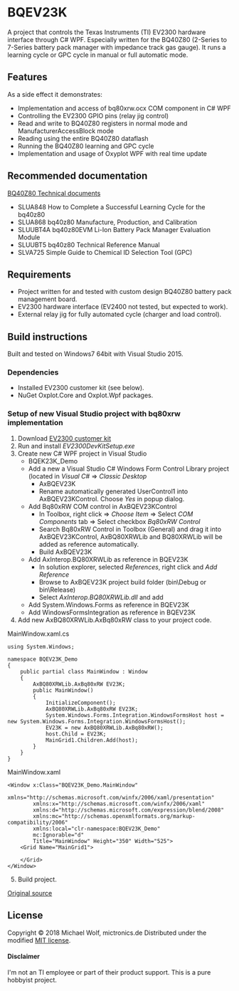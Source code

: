 # BQEV23K
A project that controls the Texas Instruments (TI) EV2300 hardware interface through C# WPF.
Especially written for the BQ40Z80 (2-Series to 7-Series battery pack manager with impedance track gas gauge). It runs a learning cycle or GPC cycle in manual or full automatic mode.

## Features
As a side effect it demonstrates:
- Implementation and access of bq80xrw.ocx COM component in C# WPF
- Controlling the EV2300 GPIO pins (relay jig control)
- Read and write to BQ40Z80 registers in normal mode and ManufacturerAccessBlock mode
- Reading using the entire BQ40Z80 dataflash
- Running the BQ40Z80 learning and GPC cycle
- Implementation and usage of Oxyplot WPF with real time update

## Recommended documentation

[BQ40Z80 Technical documents](http://www.ti.com/product/BQ40Z80/technicaldocuments)
- SLUA848 How to Complete a Successful Learning Cycle for the bq40z80
- SLUA868 bq40z80 Manufacture, Production, and Calibration
- SLUUBT4A bq40z80EVM Li-Ion Battery Pack Manager Evaluation Module
- SLUUBT5 bq40z80 Technical Reference Manual
- SLVA725 Simple Guide to Chemical ID Selection Tool (GPC)

## Requirements

- Project written for and tested with custom design BQ40Z80 battery pack management board.
- EV2300 hardware interface (EV2400 not tested, but expected to work).
- External relay jig for fully automated cycle (charger and load control).

## Build instructions
Built and tested on Windows7 64bit with Visual Studio 2015.

### Dependencies

- Installed EV2300 customer kit (see below).
- NuGet Oxplot.Core and Oxplot.Wpf packages.

### Setup of new Visual Studio project with bq80xrw implementation
1. Download [EV2300 customer kit](https://e2e.ti.com/support/power_management/battery_management/f/180/p/671348/2470529#2470529)
2. Run and install *EV2300DevKitSetup.exe*
3. Create new C# WPF project in Visual Studio
   - BQEK23K_Demo
   - Add a new a Visual Studio C# Windows Form Control Library project (located in *Visual C#* => *Classic Desktop*
     - AxBQEV23K
	 - Rename automatically generated UserControl1 into AxBQEV23KControl. Choose *Yes* in popup dialog.
   - Add Bq80xRW COM control in AxBQEV23KControl
     - In Toolbox, right click => *Choose Item* => Select *COM Components* tab => Select checkbox *Bq80xRW Control*
     - Search Bq80xRW Control in Toolbox (General) and drag it into AxBQEV23KControl, AxBQ80XRWLib and BQ80XRWLib will be added as reference automatically.
     - Build AxBQEV23K
   - Add AxInterop.BQ80XRWLib as reference in BQEV23K
     - In solution explorer, selected *References*, right click and *Add Reference*
	 - Browse to AxBQEV23K project build folder (bin\Debug or bin\Release)
	 - Select *AxInterop.BQ80XRWLib.dll* and add
   - Add System.Windows.Forms as reference in BQEV23K
   - Add WindowsFormsIntegration as reference in BQEV23K
4. Add new AxBQ80XRWLib.AxBq80xRW class to your project code.

MainWindow.xaml.cs
```
using System.Windows;

namespace BQEV23K_Demo
{
    public partial class MainWindow : Window
    {
        AxBQ80XRWLib.AxBq80xRW EV23K;
        public MainWindow()
        {
            InitializeComponent();
            AxBQ80XRWLib.AxBq80xRW EV23K;
            System.Windows.Forms.Integration.WindowsFormsHost host = new System.Windows.Forms.Integration.WindowsFormsHost();
            EV23K = new AxBQ80XRWLib.AxBq80xRW();
            host.Child = EV23K;
            MainGrid1.Children.Add(host);
        }
    }
}
```
MainWindow.xaml
```
<Window x:Class="BQEV23K_Demo.MainWindow"
        xmlns="http://schemas.microsoft.com/winfx/2006/xaml/presentation"
        xmlns:x="http://schemas.microsoft.com/winfx/2006/xaml"
        xmlns:d="http://schemas.microsoft.com/expression/blend/2008"
        xmlns:mc="http://schemas.openxmlformats.org/markup-compatibility/2006"
        xmlns:local="clr-namespace:BQEV23K_Demo"
        mc:Ignorable="d"
        Title="MainWindow" Height="350" Width="525">
    <Grid Name="MainGrid1">
        
    </Grid>
</Window>
```
5. Build project.

[Original source](http://e2e.ti.com/support/power_management/battery_management/f/180/p/640114/2363362#2363362)

## License

Copyright &copy; 2018 Michael Wolf, mictronics.de
Distributed under the modified [MIT license](LICENSE).

#### Disclaimer
I'm not an TI employee or part of their product support. This is a pure hobbyist project.